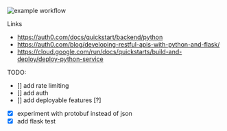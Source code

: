![example workflow](https://github.com/Akshayanti/flask-api/actions/workflows/test.yaml/badge.svg)


Links

- https://auth0.com/docs/quickstart/backend/python
- https://auth0.com/blog/developing-restful-apis-with-python-and-flask/
- https://cloud.google.com/run/docs/quickstarts/build-and-deploy/deploy-python-service

TODO:
- [] add rate limiting
- [] add auth
- [] add deployable features [?]
- [x] experiment with protobuf instead of json
- [x] add flask test
